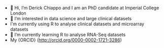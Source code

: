 - 👋 Hi, I’m Derick Chiappo and I am an PhD candidate at Imperial College London
- 👀 I’m interested in data science and large clinical datasets 
- I'm currently using R to analyse clinical datasets and microarray datasets
- 🌱 I’m currently learning R to analyse RNA-Seq datasets
- My {ORCID} (http://orcid.org/0000-0002-1721-3286)


